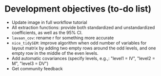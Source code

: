 # Development objectives (to-do list)

- Update image in full workflow tutorial
- All extraction functions: provide both standardized and unstandardized coefficients, as well as the 95% CI.
- `lavaan_cov`: rename r for something more accurate
- `nice_tidySEM`: improve algorithm when odd number of variables for layout matrix by adding two empty rows around the odd levels, and one empty row in the middle of the even levels.
- Add automatic covariances (specify levels, e.g.,: "level1 = IV", "level2 = M", "level3 = DV")
- Get community feedback
